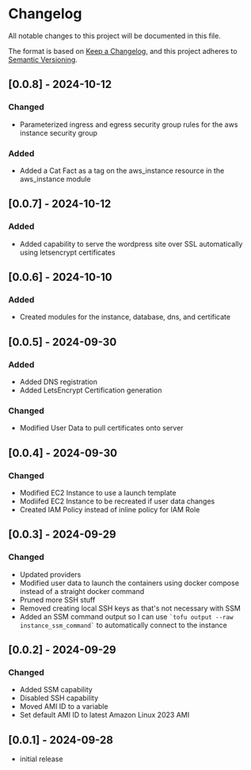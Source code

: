 # Changelog

All notable changes to this project will be documented in this file.

The format is based on [Keep a Changelog],
and this project adheres to [Semantic Versioning].

## [0.0.8] - 2024-10-12
### Changed

- Parameterized ingress and egress security group rules for the aws instance security group

### Added

- Added a Cat Fact as a tag on the aws_instance resource in the aws_instance module

## [0.0.7] - 2024-10-12
### Added

- Added capability to serve the wordpress site over SSL automatically using letsencrypt certificates

## [0.0.6] - 2024-10-10
### Added

- Created modules for the instance, database, dns, and certificate

## [0.0.5] - 2024-09-30
### Added

- Added DNS registration
- Added LetsEncrypt Certification generation

### Changed

- Modified User Data to pull certificates onto server

## [0.0.4] - 2024-09-30
### Changed

- Modified EC2 Instance to use a launch template
- Modiifed EC2 Instance to be recreated if user data changes
- Created IAM Policy instead of inline policy for IAM Role


## [0.0.3] - 2024-09-29
### Changed

- Updated providers
- Modified user data to launch the containers using docker compose instead of a straight docker command
- Pruned more SSH stuff
- Removed creating local SSH keys as that's not necessary with SSM
- Added an SSM command output so I can use `` `tofu output --raw instance_ssm_command` `` to automatically connect to the instance


## [0.0.2] - 2024-09-29
### Changed

- Added SSM capability
- Disabled SSH capability
- Moved AMI ID to a variable
- Set default AMI ID to latest Amazon Linux 2023 AMI


## [0.0.1] - 2024-09-28

- initial release

<!-- Links -->
[keep a changelog]: https://keepachangelog.com/en/1.0.0/
[semantic versioning]: https://semver.org/spec/v2.0.0.html
